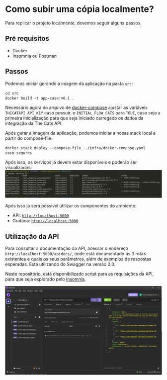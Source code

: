 # Como subir uma cópia localmente?

Para replicar o projeto localmente, devemos seguir alguns passos.

## Pré requisitos

- Docker
- Insomnia ou Postman

## Passos

Podemos iniciar gerando a imagem da aplicação na pasta `src`:

````shell
cd src
docker build -t app-case:v0.1 .
````

Necessário agora no arquivo de [docker-compose](../infra/docker-compose.yaml) ajustar as variáveis `THECATAPI_API_KEY` caso possuir, e `INITIAL_FLOW_CATS` para `TRUE`, caso seja a primeira inicialização para que seja iniciado carregado os dados da integração da The Cats API.

Após gerar a imagem da aplicação, podemos iniciar a nossa stack local a partir do compose-file:

````shell
docker stack deploy --compose-file ../infra/docker-compose.yaml case_seguros
````

Após isso, os serviços já devem estar disponíveis e poderão ser visualizados:
![Services](images/docker-stack.png)

Após isso já será possível utilizar os componentes do ambiente:

- API: [`http://localhost:5000`](http://localhost:5000)
- Grafana: [`http://localhost:3000`](http://localhost:3000)

## Utilização da API

Para consultar a documentação da API, acessar o endereço `http://localhost:5000/apidocs/`, onde está documentado as 3 rotas existentes e quais os seus parâmetros, além de exemplos de respostas esperadas. Está utilizando do Swagger na versão 2.0.

Neste repositório, está disponibilizado script para as requisições da API, para que seja explorado pelo [Insomnia](../test-api-files/Insomnia_Test.yaml).

![Insomnia](images/insomnia.png)
